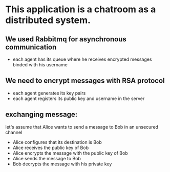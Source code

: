 # This application is a chatroom as a distributed system.

## We used Rabbitmq for asynchronous communication
- each agent has its queue where he receives encrypted messages binded with his username

## We need to encrypt messages with RSA protocol
- each agent generates its key pairs
- each agent registers its public key and username in the server

## exchanging message:
let's assume that Alice wants to send a message to Bob in an unsecured channel
- Alice configures that its destination is Bob
- Alice receives the public key of Bob
- Alice encrypts the message with the public key of Bob
- Alice sends the message to Bob
- Bob decrypts the message with his private key
